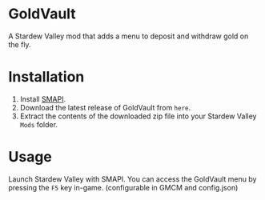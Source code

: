 # GoldVault
A Stardew Valley mod that adds a menu to deposit and withdraw gold on the fly.

# Installation 
1. Install [SMAPI](https://smapi.io/).
2. Download the latest release of GoldVault from `here`.
3. Extract the contents of the downloaded zip file into your Stardew Valley `Mods` folder.

# Usage
Launch Stardew Valley with SMAPI. You can access the GoldVault menu by pressing the `F5` key in-game. (configurable in GMCM and config.json)